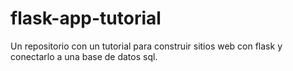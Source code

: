 # flask-app-tutorial
Un repositorio con un tutorial para construir sitios web con flask y conectarlo a una base de datos sql.

